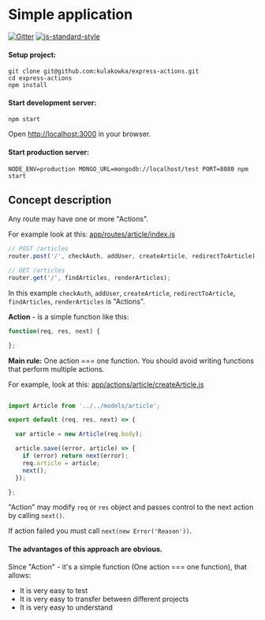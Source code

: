 # Simple application 

[![Gitter](https://badges.gitter.im/Join%20Chat.svg)](https://gitter.im/kulakowka/express-actions?utm_source=badge&utm_medium=badge&utm_campaign=pr-badge)
[![js-standard-style](https://img.shields.io/badge/code%20style-standard-brightgreen.svg?style=flat)](http://standardjs.com/)

#### Setup project:
```
git clone git@github.com:kulakowka/express-actions.git
cd express-actions
npm install
```

#### Start development server: 
```
npm start
```

Open [http://localhost:3000](http://localhost:3000/) in your browser.

#### Start production server: 
```
NODE_ENV=production MONGO_URL=mongodb://localhost/test PORT=8080 npm start
```

## Concept description

Any route may have one or more "Actions".

For example look at this: [app/routes/article/index.js](app/routes/article/index.js)

```javascript
// POST /articles
router.post('/', checkAuth, addUser, createArticle, redirectToArticle);

// GET /articles
router.get('/', findArticles, renderArticles);
```

In this example `checkAuth`, `addUser`, `createArticle`, `redirectToArticle`, `findArticles`, `renderArticles` is "Actions".

**Action** - is a simple function like this:

```javascript
function(req, res, next) {

};
```

**Main rule:** One action === one function. You should avoid writing functions that perform multiple actions.

For example, look at this: [app/actions/article/createArticle.js](app/actions/article/createArticle.js)

```javascript

import Article from '../../models/article';

export default (req, res, next) => {

  var article = new Article(req.body);

  article.save((error, article) => {
    if (error) return next(error);
    req.article = article;
    next();
  });

};

```

"Action" may modify `req` or `res` object and passes control to the next action by calling `next()`. 

If action failed you must call `next(new Error('Reason'))`.

#### The advantages of this approach are obvious. 

Since "Action" - it's a simple function (One action === one function), that allows:
- It is very easy to test
- It is very easy to transfer between different projects
- It is very easy to understand




